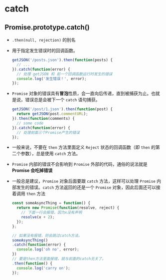 # catch

## Promise.prototype.catch()

*   `.then(null, rejection)` 的别名

*   用于指定发生错误时的回调函数。

    ```javascript
    getJSON('/posts.json').then(function(posts) {
      // ...
    }).catch(function(error) {
      // 处理 getJSON 和 前一个回调函数运行时发生的错误
      console.log('发生错误！', error);
    });
    ```

*   `Promise` 对象的错误具有**冒泡**性质，会一直向后传递，直到被捕获为止。也就是说，错误总是会被下一个 `catch` 语句捕获。

    ```javascript
    getJSON('/post/1.json').then(function(post) {
      return getJSON(post.commentURL);
    }).then(function(comments) {
      // some code
    }).catch(function(error) {
      // 处理前面三个Promise产生的错误
    });
    ```

*   一般来说，不要在 `then` 方法里面定义 `Reject` 状态的回调函数（即 `then` 的第二个参数），总是使用 `catch` 方法。

*   `Promise` 内部的错误不会影响到 `Promise` 外部的代码，通俗的说法就是 **Promise 会吃掉错误**

*   一般总是建议，`Promise` 对象后面要跟 `catch` 方法，这样可以处理 `Promise` 内部发生的错误。`catch` 方法返回的还是一个 `Promise` 对象，因此后面还可以接着调用 `then` 方法

    ```javascript
    const someAsyncThing = function() {
      return new Promise(function(resolve, reject) {
        // 下面一行会报错，因为x没有声明
        resolve(x + 2);
      });
    };

    // 如果没有报错，则会跳过catch方法。
    someAsyncThing()
    .catch(function(error) {
      console.log('oh no', error);
    })
    // 要是then方法里面报错，就与前面的catch无关了。
    .then(function() {
      console.log('carry on');
    });
    ```
